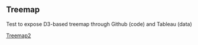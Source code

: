 ## Treemap

Test to expose D3-based treemap through Github (code) and Tableau (data)

<a href="https://mdbaehre.github.io/treemap2/">Treemap2</a>

